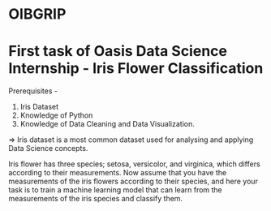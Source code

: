 # OIBGRIP
# First task of Oasis Data Science Internship - Iris Flower Classification 

Prerequisites - 
1. Iris Dataset
2. Knowledge of Python
3. Knowledge of Data Cleaning and Data Visualization.

=> Iris dataset is a most common dataset used for analysing and applying Data Science concepts.

Iris flower has three species; setosa, versicolor, and virginica, which differs according to their measurements. Now assume that you have the measurements of the iris flowers according to their species, and here your task is to train a machine learning model that can learn from the measurements of the iris species and classify them.

